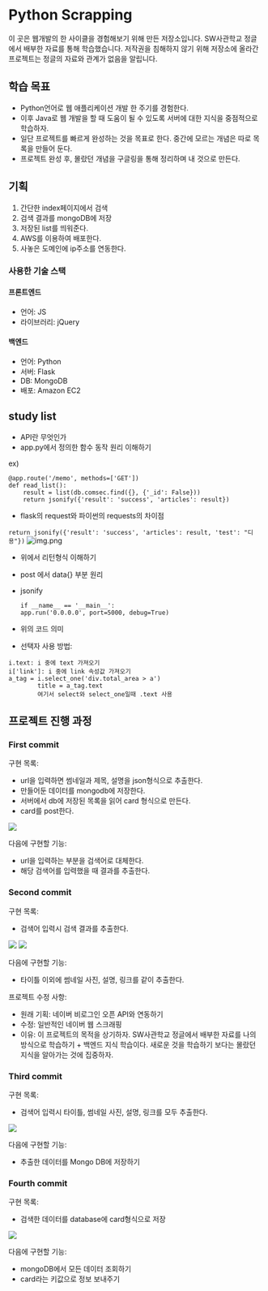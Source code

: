 # Python Scrapping

이 곳은 웹개발의 한 사이클을 경험해보기 위해 만든 저장소입니다. SW사관학교 정글에서 배부한 자료를 통해 학습했습니다. 저작권을 침해하지 않기 위해 저장소에 올라간 프로젝트는 정글의 자료와 관계가 없음을 알립니다.

## 학습 목표

- Python언어로 웹 애플리케이션 개발 한 주기를 경험한다.
- 이후 Java로 웹 개발을 할 때 도움이 될 수 있도록 서버에 대한 지식을 중점적으로 학습하자.
- 일단 프로젝트를 빠르게 완성하는 것을 목표로 한다. 중간에 모르는 개념은 따로 목록을 만들어 둔다.
- 프로젝트 완성 후, 몰랐던 개념을 구글링을 통해 정리하며 내 것으로 만든다.

## 기획

1. 간단한 index페이지에서 검색
2. 검색 결과를 mongoDB에 저장
3. 저장된 list를 띄워준다.
4. AWS를 이용하여 배포한다.
5. 사놓은 도메인에 ip주소를 연동한다.

### 사용한 기술 스택

#### 프론트엔드

- 언어: JS
- 라이브러리: jQuery

#### 백엔드

- 언어: Python
- 서버: Flask
- DB: MongoDB
- 배포: Amazon EC2

## study list

- API란 무엇인가
- app.py에서 정의한 함수 동작 원리 이해하기

ex)

```
@app.route('/memo', methods=['GET'])
def read_list():
    result = list(db.comsec.find({}, {'_id': False}))
    return jsonify({'result': 'success', 'articles': result})
```

- flask의 request와 파이썬의 requests의 차이점

```return jsonify({'result': 'success', 'articles': result, 'test': "디용"})```
![img.png](img/1.PNG)

- 위에서 리턴형식 이해하기
- post 에서 data{} 부분 원리
- jsonify

      if __name__ == '__main__':
      app.run('0.0.0.0', port=5000, debug=True)
- 위의 코드 의미
- 선택자 사용 방법:

```
i.text: i 중에 text 가져오기
i['link']: i 중에 link 속성값 가져오기
a_tag = i.select_one('div.total_area > a')
        title = a_tag.text
        여기서 select와 select_one일때 .text 사용
```

## 프로젝트 진행 과정

### First commit

구현 목록:

- url을 입력하면 썸네일과 제목, 설명을 json형식으로 추출한다.
- 만들어둔 데이터를 mongodb에 저장한다.
- 서버에서 db에 저장된 목록을 읽어 card 형식으로 만든다.
- card를 post한다.

![](img/2.PNG)

다음에 구현할 기능:

- url을 입력하는 부분을 검색어로 대체한다.
- 해당 검색어를 입력했을 때 결과를 추출한다.

### Second commit

구현 목록:

- 검색어 입력시 검색 결과를 추출한다.

![](img/3.PNG)
![](img/4.PNG)

다음에 구현할 기능:

- 타이틀 이외에 썸네일 사진, 설명, 링크를 같이 추출한다.

프로젝트 수정 사항:

- 원래 기획: 네이버 비로그인 오픈 API와 연동하기
- 수정: 일반적인 네이버 웹 스크래핑
- 이유: 이 프로젝트의 목적을 상기하자. SW사관학교 정글에서 배부한 자료를 나의 방식으로 학습하기 + 백엔드 지식 학습이다. 새로운 것을 학습하기 보다는 몰랐던 지식을 알아가는 것에 집중하자.

### Third commit

구현 목록:

- 검색어 입력시 타이틀, 썸네일 사진, 설명, 링크를 모두 추출한다.

![](./img/5.PNG)

다음에 구현할 기능:

- 추출한 데이터를 Mongo DB에 저장하기

### Fourth commit

구현 목록:

- 검색한 데이터를 database에 card형식으로 저장

![](./img/6.PNG)

다음에 구현할 기능:

- mongoDB에서 모든 데이터 조회하기
- card라는 키값으로 정보 보내주기